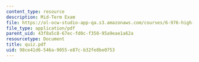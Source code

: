 ```yaml
---
content_type: resource
description: Mid-Term Exam
file: https://ol-ocw-studio-app-qa.s3.amazonaws.com/courses/6-976-high-speed-communication-circuits-and-systems-spring-2003/98ce41d6546a9055e87cb32fe8be0753_quiz.pdf
file_type: application/pdf
parent_uid: 43f8a5c8-67ec-fd0c-f350-95a9eae1a62a
resourcetype: Document
title: quiz.pdf
uid: 98ce41d6-546a-9055-e87c-b32fe8be0753
---
```

